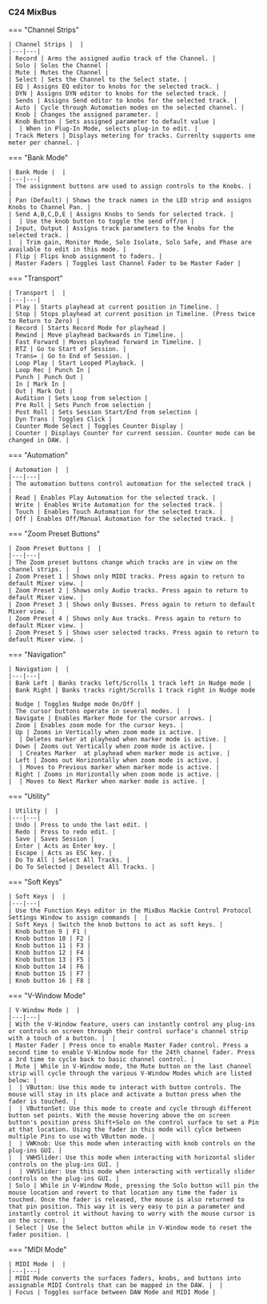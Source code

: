#

### C24 MixBus

=== "Channel Strips"

    | Channel Strips |  |
    |---|---|
    | Record | Arms the assigned audio track of the Channel. |
    | Solo | Solos the Channel |
    | Mute | Mutes the Channel |
    | Select | Sets the Channel to the Select state. |
    | EQ | Assigns EQ editor to knobs for the selected track. |
    | DYN | Assigns DYN editor to knobs for the selected track. |
    | Sends | Assigns Send editor to knobs for the selected track. |
    | Auto | Cycle through Automation modes on the selected channel. |
    | Knob | Changes the assigned parameter. |
    | Knob Button | Sets assigned parameter to default value |
    |  | When in Plug-In Mode, selects plug-in to edit. |
    | Track Meters | Displays metering for tracks. Currenlty supports one meter per channel. |

=== "Bank Mode"

    | Bank Mode |  |
    |---|---|
    | The assignment buttons are used to assign controls to the Knobs. |  |
    | Pan (Default) | Shows the track names in the LED strip and assigns Knobs to Channel Pan. |
    | Send A,B,C,D,E | Assigns Knobs to Sends for selected track. |
    |  | Use the knob button to toggle the send off/on |
    | Input, Output | Assigns track parameters to the knobs for the selected track. |
    |  | Trim gain, Monitor Mode, Solo Isolate, Solo Safe, and Phase are available to edit in this mode. |
    | Flip | Flips knob assignment to faders. |
    | Master Faders | Toggles last Channel Fader to be Master Fader |

=== "Transport"

    | Transport |  |
    |---|---|
    | Play | Starts playhead at current position in Timeline. |
    | Stop | Stops playhead at current position in Timeline. (Press twice to Return to Zero) |
    | Record | Starts Record Mode for playhead |
    | Rewind | Move playhead backwards in Timeline. |
    | Fast Forward | Moves playhead forward in Timeline. |
    | RTZ | Go to Start of Session. |
    | Trans= | Go to End of Session. |
    | Loop Play | Start Looped Playback. |
    | Loop Rec | Punch In |
    | Punch | Punch Out |
    | In | Mark In |
    | Out | Mark Out |
    | Audition | Sets Loop from selection |
    | Pre Roll | Sets Punch from selection |
    | Post Roll | Sets Session Start/End from selection |
    | Dyn Trans | Toggles Click |
    | Counter Mode Select | Toggles Counter Display |
    | Counter | Displays Counter for current session. Counter mode can be changed in DAW. |

=== "Automation"

    | Automation |  |
    |---|---|
    | The automation buttons control automation for the selected track |  |
    | Read | Enables Play Automation for the selected track. |
    | Write | Enables Write Automation for the selected track. |
    | Touch | Enables Touch Automation for the selected track. |
    | Off | Enables Off/Manual Automation for the selected track. |

=== "Zoom Preset Buttons"

    | Zoom Preset Buttons |  |
    |---|---|
    | The Zoom preset buttons change which tracks are in view on the channel strips. |  |
    | Zoom Preset 1 | Shows only MIDI tracks. Press again to return to default Mixer view. |
    | Zoom Preset 2 | Shows only Audio tracks. Press again to return to default Mixer view. |
    | Zoom Preset 3 | Shows only Busses. Press again to return to default Mixer view. |
    | Zoom Preset 4 | Shows only Aux tracks. Press again to return to default Mixer view. |
    | Zoom Preset 5 | Shows user selected tracks. Press again to return to default Mixer view. |

=== "Navigation"

    | Navigation |  |
    |---|---|
    | Bank Left | Banks tracks left/Scrolls 1 track left in Nudge mode |
    | Bank Right | Banks tracks right/Scrolls 1 track right in Nudge mode |
    | Nudge | Toggles Nudge mode On/Off |
    | The cursor buttons operate in several modes. |  |
    | Navigate | Enables Marker Mode for the cursor arrows. |
    | Zoom | Enables zoom mode for the cursor keys. |
    | Up | Zooms in Vertically when zoom mode is active. |
    |  | Deletes marker at playhead when marker mode is active. |
    | Down | Zooms out Vertically when zoom mode is active. |
    |  | Creates Marker  at playhead when marker mode is active. |
    | Left | Zooms out Horizontally when zoom mode is active. |
    |  | Moves to Previous marker when marker mode is active. |
    | Right | Zooms in Horizontally when zoom mode is active. |
    |  | Moves to Next Marker when marker mode is active. |

=== "Utility"

    | Utility |  |
    |---|---|
    | Undo | Press to undo the last edit. |
    | Redo | Press to redo edit. |
    | Save | Saves Session |
    | Enter | Acts as Enter key. |
    | Escape | Acts as ESC key. |
    | Do To All | Select All Tracks. |
    | Do To Selected | Deselect All Tracks. |

=== "Soft Keys"

    | Soft Keys |  |
    |---|---|
    | Use the Function Keys editor in the MixBus Mackie Control Protocol Settings Window to assign commands |  |
    | Soft Keys | Switch the knob buttons to act as soft keys. |
    | Knob button 9 | F1 |
    | Knob button 10 | F2 |
    | Knob button 11 | F3 |
    | Knob button 12 | F4 |
    | Knob button 13 | F5 |
    | Knob button 14 | F6 |
    | Knob button 15 | F7 |
    | Knob button 16 | F8 |

=== "V-Window Mode"

    | V-Window Mode |  |
    |---|---|
    | With the V-Window feature, users can instantly control any plug-ins or controls on screen through their control surface's channel strip with a touch of a button. |  |
    | Master Fader | Press once to enable Master Fader control. Press a second time to enable V-Window mode for the 24th channel fader. Press a 3rd time to cycle back to basic channel control. |
    | Mute | While in V-Window mode, the Mute button on the last channel strip will cycle through the various V-Window Modes which are listed below: |
    |  | VButton: Use this mode to interact with button controls. The mouse will stay in its place and activate a button press when the fader is touched. |
    |  | VButtonSet: Use this mode to create and cycle through different button set points. With the mouse hovering above the on screen button's position press Shift+Solo on the control surface to set a Pin at that location. Using the fader in this mode will cylce between multiple Pins to use with VButton mode. |
    |  | VWKnob: Use this mode when interacting with knob controls on the plug-ins GUI. |
    |  | VWHSlider: Use this mode when interacting with horizontal slider controls on the plug-ins GUI. |
    |  | VWVSlider: Use this mode when interacting with vertically slider controls on the plug-ins GUI. |
    | Solo | While in V-Window Mode, pressing the Solo button will pin the mouse location and revert to that location any time the fader is touched. Once the fader is released, the mouse is also returned to that pin position. This way it is very easy to pin a parameter and instantly control it without having to worry with the mouse cursor is on the screen. |
    | Select | Use the Select button while in V-Window mode to reset the fader position. |

=== "MIDI Mode"

    | MIDI Mode |  |
    |---|---|
    | MIDI Mode converts the surfaces faders, knobs, and buttons into assignable MIDI Controls that can be mapped in the DAW. |  |
    | Focus | Toggles surface between DAW Mode and MIDI Mode |